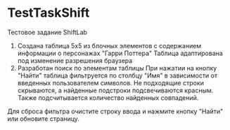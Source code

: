 # TestTaskShift
Тестовое задание ShiftLab
1. Создана таблица  5х5 из блочных элементов с содержанием информации о персонажах "Гарри Поттера"
Таблица адаптирована под изменение разрешения браузера
2. Разработан поиск по элементам таблицы
При нажатии на кнопку "Найти" таблица фильтруется по столбцу "Имя" в зависимости от введенных пользователем символов.
Не подходящие строки скрываются, а найденные подстроки подсвечиваются красным.
Также подсчитывается количество найденных совпадений.


Для сброса фильтра очистите строку ввода и нажмите кнопку "Найти" или обновите страницу.
